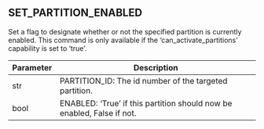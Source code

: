 ## SET_PARTITION_ENABLED

Set a flag to designate whether or not the specified partition is currently enabled. This command is only available if the ‘can_activate_partitions’ capability is set to ‘true’.


| Parameter | Description |
| --- | --- |
| str | PARTITION_ID: The id number of the targeted partition. |
| bool | ENABLED: ‘True’ if this partition should now be enabled, False if not. |